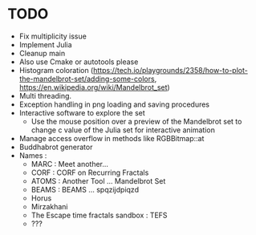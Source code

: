# TODO

* Fix multiplicity issue
* Implement Julia
* Cleanup main
* Also use Cmake or autotools please
* Histogram coloration (https://tech.io/playgrounds/2358/how-to-plot-the-mandelbrot-set/adding-some-colors, https://en.wikipedia.org/wiki/Mandelbrot_set)
* Multi threading.
* Exception handling in png loading and saving procedures
* Interactive software to explore the set
  * Use the mouse position over a preview of the Mandelbrot set to change c value of the Julia set for interactive animation
* Manage access overflow in methods like RGBBitmap::at
* Buddhabrot generator
* Names :
    * MARC : Meet another...
    * CORF : CORF on Recurring Fractals
    * ATOMS : Another Tool  ... Mandelbrot Set
    * BEAMS : BEAMS ... spqzijdpiqzd
    * Horus
    * Mirzakhani
    * The Escape time fractals sandbox : TEFS
    * ???
